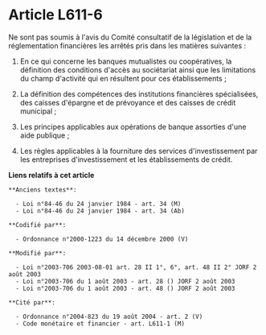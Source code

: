 # Article L611-6

Ne sont pas soumis à l'avis du Comité consultatif de la législation et de la réglementation financières les arrêtés pris dans
les matières suivantes :

1. En ce qui concerne les banques mutualistes ou coopératives, la définition des conditions d'accès au sociétariat ainsi que
les limitations du champ d'activité qui en résultent pour ces établissements ;

2. La définition des compétences des institutions financières spécialisées, des caisses d'épargne et de prévoyance et des
caisses de crédit municipal ;

3. Les principes applicables aux opérations de banque assorties d'une aide publique ;

4. Les règles applicables à la fourniture des services d'investissement par les entreprises d'investissement et les
établissements de crédit.

**Liens relatifs à cet article**

	**Anciens textes**:

	  - Loi n°84-46 du 24 janvier 1984 - art. 34 (M)
	  - Loi n°84-46 du 24 janvier 1984 - art. 34 (Ab)

	**Codifié par**:

	  - Ordonnance n°2000-1223 du 14 décembre 2000 (V)

	**Modifié par**:

	  - Loi n°2003-706 2003-08-01 art. 28 II 1°, 6°, art. 48 II 2° JORF 2 août 2003
	  - Loi n°2003-706 du 1 août 2003 - art. 28 () JORF 2 août 2003
	  - Loi n°2003-706 du 1 août 2003 - art. 48 () JORF 2 août 2003

	**Cité par**:

	  - Ordonnance n°2004-823 du 19 août 2004 - art. 2 (V)
	  - Code monétaire et financier - art. L611-1 (M)
